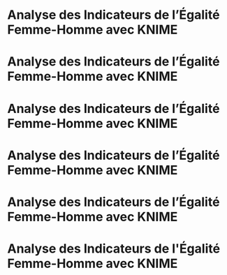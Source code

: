 # Analyse des Indicateurs de l’Égalité Femme-Homme avec KNIME

# Analyse des Indicateurs de l’Égalité Femme-Homme avec KNIME

# Analyse des Indicateurs de l’Égalité Femme-Homme avec KNIME

# Analyse des Indicateurs de l’Égalité Femme-Homme avec KNIME

# Analyse des Indicateurs de l’Égalité Femme-Homme avec KNIME

# Analyse des Indicateurs de l'Égalité Femme-Homme avec KNIME
